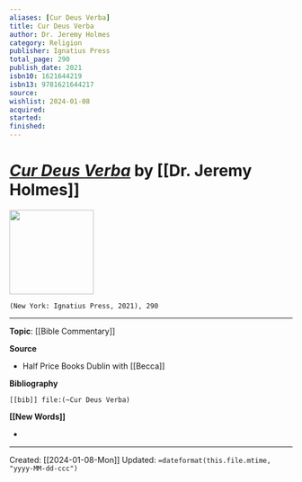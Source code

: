```yaml
---
aliases: [Cur Deus Verba]
title: Cur Deus Verba
author: Dr. Jeremy Holmes
category: Religion
publisher: Ignatius Press
total_page: 290
publish_date: 2021
isbn10: 1621644219
isbn13: 9781621644217
source: 
wishlist: 2024-01-08
acquired: 
started: 
finished: 
---
```

# *[Cur Deus Verba]()* by [[Dr. Jeremy Holmes]]

<img src="http://books.google.com/books/content?id=zt4oEAAAQBAJ&printsec=frontcover&img=1&zoom=1&edge=curl&source=gbs_api" width=150>

`(New York: Ignatius Press, 2021), 290`



--- 
**Topic**: [[Bible Commentary]]

**Source**
- Half Price Books Dublin with [[Becca]]

**Bibliography**

```query
[[bib]] file:(~Cur Deus Verba)
```
 

**[[New Words]]**

- 

---
Created: [[2024-01-08-Mon]]
Updated: `=dateformat(this.file.mtime, "yyyy-MM-dd-ccc")`